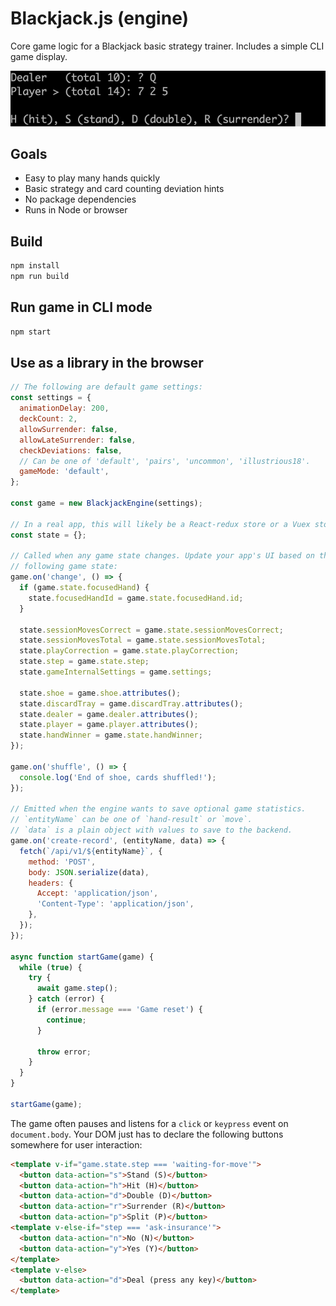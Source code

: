 # Blackjack.js (engine)

Core game logic for a Blackjack basic strategy trainer. Includes a simple CLI game display.

![CLI output preview](preview.gif)

## Goals

* Easy to play many hands quickly
* Basic strategy and card counting deviation hints
* No package dependencies
* Runs in Node or browser

## Build

```sh
npm install
npm run build
```

## Run game in CLI mode

```sh
npm start
```

## Use as a library in the browser

```js
// The following are default game settings:
const settings = {
  animationDelay: 200,
  deckCount: 2,
  allowSurrender: false,
  allowLateSurrender: false,
  checkDeviations: false,
  // Can be one of 'default', 'pairs', 'uncommon', 'illustrious18'.
  gameMode: 'default',
};

const game = new BlackjackEngine(settings);

// In a real app, this will likely be a React-redux store or a Vuex store.
const state = {};

// Called when any game state changes. Update your app's UI based on the
// following game state:
game.on('change', () => {
  if (game.state.focusedHand) {
    state.focusedHandId = game.state.focusedHand.id;
  }

  state.sessionMovesCorrect = game.state.sessionMovesCorrect;
  state.sessionMovesTotal = game.state.sessionMovesTotal;
  state.playCorrection = game.state.playCorrection;
  state.step = game.state.step;
  state.gameInternalSettings = game.settings;

  state.shoe = game.shoe.attributes();
  state.discardTray = game.discardTray.attributes();
  state.dealer = game.dealer.attributes();
  state.player = game.player.attributes();
  state.handWinner = game.state.handWinner;
});

game.on('shuffle', () => {
  console.log('End of shoe, cards shuffled!');
});

// Emitted when the engine wants to save optional game statistics.
// `entityName` can be one of `hand-result` or `move`.
// `data` is a plain object with values to save to the backend.
game.on('create-record', (entityName, data) => {
  fetch(`/api/v1/${entityName}`, {
    method: 'POST',
    body: JSON.serialize(data),
    headers: {
      Accept: 'application/json',
      'Content-Type': 'application/json',
    },
  });
});

async function startGame(game) {
  while (true) {
    try {
      await game.step();
    } catch (error) {
      if (error.message === 'Game reset') {
        continue;
      }

      throw error;
    }
  }
}

startGame(game);
```

The game often pauses and listens for a `click` or `keypress` event on
`document.body`. Your DOM just has to declare the following buttons somewhere
for user interaction:

```html
<template v-if="game.state.step === 'waiting-for-move'">
  <button data-action="s">Stand (S)</button>
  <button data-action="h">Hit (H)</button>
  <button data-action="d">Double (D)</button>
  <button data-action="r">Surrender (R)</button>
  <button data-action="p">Split (P)</button>
<template v-else-if="step === 'ask-insurance'">
  <button data-action="n">No (N)</button>
  <button data-action="y">Yes (Y)</button>
</template>
<template v-else>
  <button data-action="d">Deal (press any key)</button>
</template>
```

